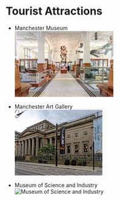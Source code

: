 # Tourist Attractions    
- Manchester Museum     
![Manchester Museum](../images/image14.jpg)    

- Manchester Art Gallery     
![Manchester Art Gallery](../images/image15.jpg)     

- Museum of Science and Industry       
![Museum of Science and Industry](../iamges/image16.jpg)    


